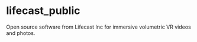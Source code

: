 # lifecast_public
Open source software from Lifecast Inc for immersive volumetric VR videos and photos.

